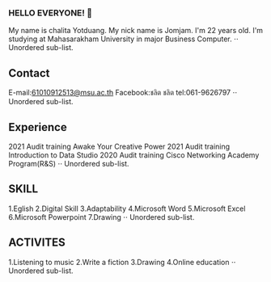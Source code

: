 ### HELLO EVERYONE! 👋
My name is chalita Yotduang.
My nick name is Jomjam.
I'm 22 years old.
I'm studying at Mahasarakham University in major Business Computer.
⋅⋅ Unordered sub-list. 
## Contact
E-mail:61010912513@msu.ac.th
Facebook:ชลิต ชลิต
tel:061-9626797
⋅⋅ Unordered sub-list. 
## Experience
2021 Audit training Awake Your Creative Power
2021 Audit training Introduction to Data Studio
2020 Audit training Cisco Networking Academy Program(R&S)
⋅⋅ Unordered sub-list. 
## SKILL
1.Eglish
2.Digital Skill
3.Adaptability
4.Microsoft Word
5.Microsoft Excel
6.Microsoft Powerpoint
7.Drawing
⋅⋅ Unordered sub-list. 
## ACTIVITES
1.Listening to music
2.Write a fiction
3.Drawing
4.Online education
⋅⋅ Unordered sub-list. 

<!--
**chalit252828jgh/chalit252828jgh** is a ✨ _special_ ✨ repository because its `README.md` (this file) appears on your GitHub profile.

Here are some ideas to get you started:

- 🔭 I’m currently working on ...
- 🌱 I’m currently learning ...
- 👯 I’m looking to collaborate on ...
- 🤔 I’m looking for help with ...
- 💬 Ask me about ...
- 📫 How to reach me: ...
- 😄 Pronouns: ...
- ⚡ Fun fact: ...
-->
